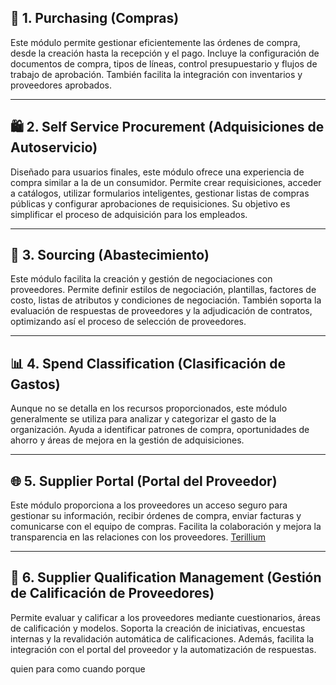 ## 🛒 1. **Purchasing (Compras)**

Este módulo permite gestionar eficientemente las órdenes de compra, desde la creación hasta la recepción y el pago. Incluye la configuración de documentos de compra, tipos de líneas, control presupuestario y flujos de trabajo de aprobación. También facilita la integración con inventarios y proveedores aprobados.

---

## 🛍️ 2. **Self Service Procurement (Adquisiciones de Autoservicio)**

Diseñado para usuarios finales, este módulo ofrece una experiencia de compra similar a la de un consumidor. Permite crear requisiciones, acceder a catálogos, utilizar formularios inteligentes, gestionar listas de compras públicas y configurar aprobaciones de requisiciones. Su objetivo es simplificar el proceso de adquisición para los empleados.

---

## 🧾 3. **Sourcing (Abastecimiento)**

Este módulo facilita la creación y gestión de negociaciones con proveedores. Permite definir estilos de negociación, plantillas, factores de costo, listas de atributos y condiciones de negociación. También soporta la evaluación de respuestas de proveedores y la adjudicación de contratos, optimizando así el proceso de selección de proveedores.

---

## 📊 4. **Spend Classification (Clasificación de Gastos)**

Aunque no se detalla en los recursos proporcionados, este módulo generalmente se utiliza para analizar y categorizar el gasto de la organización. Ayuda a identificar patrones de compra, oportunidades de ahorro y áreas de mejora en la gestión de adquisiciones.

---

## 🌐 5. **Supplier Portal (Portal del Proveedor)**

Este módulo proporciona a los proveedores un acceso seguro para gestionar su información, recibir órdenes de compra, enviar facturas y comunicarse con el equipo de compras. Facilita la colaboración y mejora la transparencia en las relaciones con los proveedores. [Terillium](https://terillium.com/oracle-procurement-cloud/?utm_source=chatgpt.com)

---

## 📝 6. **Supplier Qualification Management (Gestión de Calificación de Proveedores)**

Permite evaluar y calificar a los proveedores mediante cuestionarios, áreas de calificación y modelos. Soporta la creación de iniciativas, encuestas internas y la revalidación automática de calificaciones. Además, facilita la integración con el portal del proveedor y la automatización de respuestas.


 quien 
 para 
 como
 cuando
 porque
